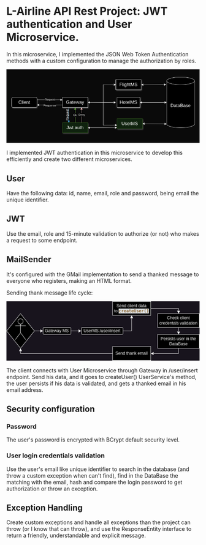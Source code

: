 # L-Airline API Rest Project: JWT authentication and User Microservice.

 In this microservice, I implemented the JSON Web Token Authentication methods
with a custom configuration to manage the authorization by roles.

![User-JWT-Diagram.png](images/User-JWT-Diagram.png)

I implemented JWT authentication in this microservice to develop this efficiently and create two different microservices. 

## User
Have the following data: id, name, email, role and password, being email the unique identifier.

## JWT
Use the email, role and 15-minute validation to authorize (or not) who makes a request to some endpoint.

## MailSender
It's configured with the GMail implementation to send a thanked message to everyone who registers, making an HTML format.

Sending thank message life cycle:

![MailSending-Diagram.png](images/MailSending-Diagram.png)

The client connects with User Microservice through Gateway in /user/insert endpoint. Send his data, and it goes to createUser() UserService's method, the user persists if his data is validated, and gets a thanked email in his email address.

## Security configuration

### Password
The user's password is encrypted with BCrypt default security level. 

### User login credentials validation
Use the user's email like unique identifier to search in the database (and throw a custom exception when can't find), find in the DataBase the matching with the email, hash and compare the login password to get authorization or throw an exception.

## Exception Handling
Create custom exceptions and handle all exceptions than the project can throw (or I know that can throw), and use the ResponseEntity interface to return a friendly, understandable and explicit message.